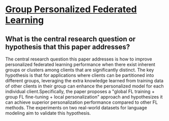 # [Group Personalized Federated Learning](https://arxiv.org/abs/2210.01863)

## What is the central research question or hypothesis that this paper addresses?

The central research question this paper addresses is how to improve personalized federated learning performance when there exist inherent groups or clusters among clients that are significantly distinct. The key hypothesis is that for applications where clients can be partitioned into different groups, leveraging the extra knowledge learned from training data of other clients in their group can enhance the personalized model for each individual client.Specifically, the paper proposes a "global FL training + group FL fine-tuning + local personalization" approach and hypothesizes it can achieve superior personalization performance compared to other FL methods. The experiments on two real-world datasets for language modeling aim to validate this hypothesis.
